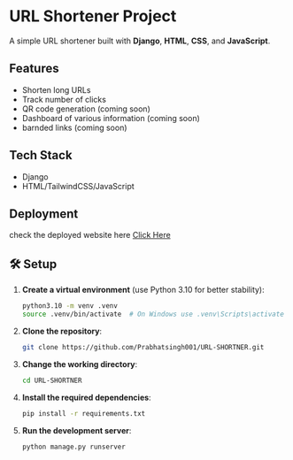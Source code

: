 # URL Shortener Project

A simple URL shortener built with **Django**, **HTML**, **CSS**, and **JavaScript**.

## Features
- Shorten long URLs
- Track number of clicks
- QR code generation (coming soon)
- Dashboard of various information (coming soon)
- barnded links (coming soon)

## Tech Stack
- Django
- HTML/TailwindCSS/JavaScript

## Deployment
check the deployed website here 
[Click Here](https://url-shortner-if03.onrender.com/)

## 🛠️ Setup

1. **Create a virtual environment** (use Python 3.10 for better stability):
   ```bash
   python3.10 -m venv .venv
   source .venv/bin/activate  # On Windows use .venv\Scripts\activate
   ```

2. **Clone the repository**:
   ```bash
   git clone https://github.com/Prabhatsingh001/URL-SHORTNER.git
   ```

3. **Change the working directory**:
   ```bash
   cd URL-SHORTNER
   ```

4. **Install the required dependencies**:
   ```bash
   pip install -r requirements.txt
   ```

5. **Run the development server**:
   ```bash
   python manage.py runserver
   ```
